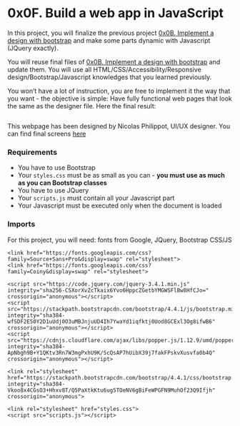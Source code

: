 # 0x0F. Build a web app in JavaScript


In this project, you will finalize the previous project [0x0B. Implement a design with bootstrap](https://intranet.hbtn.io/rltoken/oiPG7fxT8IPuYTMm8gbVBw) and make some parts dynamic with Javascript (JQuery exactly).

You will reuse final files of [0x0B. Implement a design with bootstrap](https://intranet.hbtn.io/rltoken/oiPG7fxT8IPuYTMm8gbVBw) and update them.
You will use all HTML/CSS/Accessibility/Responsive design/Bootstrap/Javascript knowledges that you learned previously. 

You won’t have a lot of instruction, you are free to implement it the way that you want - the objective is simple: Have fully functional web pages that look the same as the designer file.
Here the final result:

<img src="https://holbertonintranet.s3.amazonaws.com/uploads/medias/2020/3/3c71cc99d2fc1c12a3d3.jpg?X-Amz-Algorithm=AWS4-HMAC-SHA256&amp;X-Amz-Credential=AKIARDDGGGOUWMNL5ANN%2F20211002%2Fus-east-1%2Fs3%2Faws4_request&amp;X-Amz-Date=20211002T175745Z&amp;X-Amz-Expires=86400&amp;X-Amz-SignedHeaders=host&amp;X-Amz-Signature=ce322caa88de24a5ff2207c369b895450aefa5bfbd29b072b152e14c93d83d0a" alt="" style="">

This webpage has been designed by Nicolas Philippot, UI/UX designer. 
You can find final screens [here](https://intranet-projects-files.s3.amazonaws.com/holbertonschool-webstack/623/Archive.zip)
### Requirements
  + You have to use Bootstrap
  + Your `styles.css` must be as small as you can - **you must use as much as you can Bootstrap classes**
  + You have to use JQuery
  + Your `scripts.js` must contain all your Javascript part
  + Your Javascript must be executed only when the document is loaded
### Imports
For this project, you will need: fonts from Google, JQuery, Bootstrap CSS/JS

```
<link href="https://fonts.googleapis.com/css?family=Source+Sans+Pro&display=swap" rel="stylesheet">
<link href="https://fonts.googleapis.com/css?family=Coiny&display=swap" rel="stylesheet">

<script src="https://code.jquery.com/jquery-3.4.1.min.js" integrity="sha256-CSXorXvZcTkaix6Yvo6HppcZGetbYMGWSFlBw8HfCJo=" crossorigin="anonymous"></script>
<script src="https://stackpath.bootstrapcdn.com/bootstrap/4.4.1/js/bootstrap.min.js" integrity="sha384-wfSDF2E50Y2D1uUdj0O3uMBJnjuUD4Ih7YwaYd1iqfktj0Uod8GCExl3Og8ifwB6" crossorigin="anonymous"></script>
<script src="https://cdnjs.cloudflare.com/ajax/libs/popper.js/1.12.9/umd/popper.min.js" integrity="sha384-ApNbgh9B+Y1QKtv3Rn7W3mgPxhU9K/ScQsAP7hUibX39j7fakFPskvXusvfa0b4Q" crossorigin="anonymous"></script>

<link rel="stylesheet" href="https://stackpath.bootstrapcdn.com/bootstrap/4.4.1/css/bootstrap.min.css" integrity="sha384-Vkoo8x4CGsO3+Hhxv8T/Q5PaXtkKtu6ug5TOeNV6gBiFeWPGFN9MuhOf23Q9Ifjh" crossorigin="anonymous">

<link rel="stylesheet" href="styles.css">
<script src="scripts.js"></script>
```
